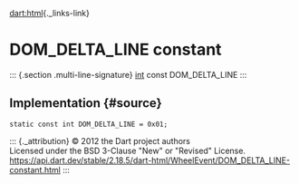 [dart:html](../../dart-html/dart-html-library){._links-link}

DOM\_DELTA\_LINE constant
=========================

::: {.section .multi-line-signature}
[int](../../dart-core/int-class) const DOM\_DELTA\_LINE
:::

Implementation {#source}
--------------

``` {.language-dart data-language="dart"}
static const int DOM_DELTA_LINE = 0x01;
```

::: {._attribution}
© 2012 the Dart project authors\
Licensed under the BSD 3-Clause \"New\" or \"Revised\" License.\
<https://api.dart.dev/stable/2.18.5/dart-html/WheelEvent/DOM_DELTA_LINE-constant.html>
:::
